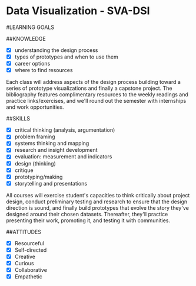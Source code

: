 Data Visualization - SVA-DSI
========

#LEARNING GOALS

##KNOWLEDGE
* [x] understanding the design process
* [x] types of prototypes and when to use them
* [x] career options
* [x] where to find resources

Each class will address aspects of the design process building toward a series of prototype visualizations and finally a capstone project. The bibliography features complimentary resources to the weekly readings and practice links/exercises, and we'll round out the semester with internships and work opportunities.

##SKILLS
* [x] critical thinking (analysis, argumentation)
* [x] problem framing
* [x] systems thinking and mapping
* [x] research and insight development
* [x] evaluation: measurement and indicators
* [x] design (thinking)
* [x] critique
* [x] prototyping/making
* [x] storytelling and presentations

All courses will exercise student's capacities to think critically about project design, conduct preliminary testing and research to ensure that the design direction is sound, and finally build prototypes that evolve the story they've designed around their chosen datasets. Thereafter, they'll practice presenting their work, promoting it, and testing it with communities.

##ATTITUDES
* [x] Resourceful
* [x] Self-directed
* [x] Creative
* [x] Curious
* [x] Collaborative
* [x] Empathetic